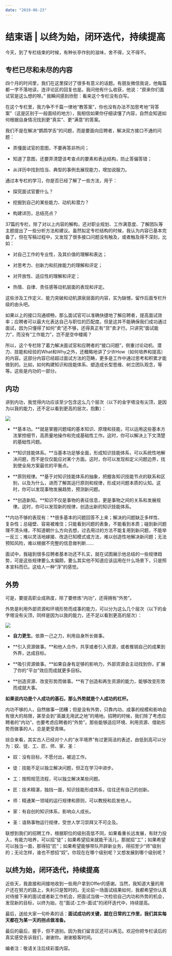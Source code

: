 ```yaml
---
date: "2019-06-23"
---  
```

      
# 结束语 | 以终为始，闭环迭代，持续提高
今天，到了专栏结束的时候，有种长亭作别的滋味，舍不得，又不得不。

## 专栏已尽和未尽的内容

四个月的时间里，我们在这里探讨了很多有意义的话题。有朋友微信我说，他每篇都一字不落地读，连评论区的回复也是。我问他有什么收获，他说：“原来你们面试官是这么想的呀。” 我瞬间感到欣慰：看来这个专栏没有白写。

在这个专栏里，我力争不千篇一律地“教答案”，你也没有办法不加思考地“背答案”（这是区别于一般面经的地方），我相信如果你仔细读懂了内容，自然会知道如何根据自身情况找到更“真实”、更“满意”的答案。

我们不是在解决“鹦鹉学舌”的问题，而是要面向应聘者，解决双方接口不通的问题：

* 弄懂面试官的意图，不要再答非所问；

* 知道了意图，还要弄清楚该考查点的要素和表达结构，防止答偏答错；

* 从详历中找到恰当、典型的事例去展现能力，增加说服力。

通过本专栏的学习，你是否已经了解了一些方法，用于：

* 探究面试官要什么？

* 挖掘到自己的某些能力、动机和潜力？

* 构建详历，总结亮点？

37篇的专栏，除了对以上内容的解构，还对职业规划、工作满意度、了解团队等主题提出了一些分析方法和建议。虽然拟定专栏结构的时候，我认为内容已基本完备了，但在写稿过程中，又发现了很多接口问题没有触及，或者触及得不深刻，比如：

<!-- [[[read_end]]] -->

* 对自己工作的专业性，及其价值的理解和表达；

* 对思考力、创新力和抗挫能力的理解和评定；

* 对开放性、适应性的理解和评定；

* 热情、自律、责任感等动机层面的表现和评定。

这些涉及工作定义、能力突破和动机源泉层面的内容，实为缺憾，留作后面专栏升级的由头吧。

如果以上的接口沟通顺畅，那么面试官可以准确快捷地了解应聘者，提高面试效率；应聘者可以最大化表达自己与职位的匹配度。但是这并不能确保我们成功通过面试，因为只懂得了如何“卖”还不够，还得真正有“货”卖才行。只讲究“面试能力”，而没有“工作能力”，岂不是空中楼阁？

所以，这个专栏除了着力解决面试官和应聘者的“接口问题”，侧重讨论动机、潜力、技能和经验的What和Why之外，还概略地讲了少许How（如何培养和提高）的内容。这部分内容已经超过面试方法的范畴，更多是工作中通过思考和积累才能做到的。比如，如何构建知识和技能体系、塑造成长型思维、树立团队观念，等等。这些是内功的一部分。

## 内功

讲到内功，我觉得内功应该至少包含这么几个层次（以下的金字塔没有尖顶，是因为以我的能力，还不足以看到更高的层次，抱歉）：

![](/images/面试现场/08.结束语/resourceimageca41ca34e81fed33e9e4d5e9c981b806e541.jpeg)

* **基本功。**就是掌握问题域的基本知识、原理和技能，可以运用这些基本方法掌控细节，高质量地操作和完成基础性工作。这时，你可以解决上下文清楚的基础性问题。

* **知识技能体系。**当基本功足够全面，形成知识技能体系，可以系统性地解决问题，而不是仅仅能应对某个方面。这时，你可以发现和定义问题边界，找到使全局方案最优的平衡点。

* **原则规律。**基于对知识技能体系的抽象，把握各知识技能节点的联系和区别，以及为什么，进而了解其运行原则和规律，形成对问题本质的认知。这时，你可以发现事物发展趋势，预测新问题。

* **创造新知。**知识不仅是事物的表征信息，更是事物之间的关系和发展规律。这时，你可以发现新的规律，创造出新的知识技能体系。

**内功不够的表现有：**很多基本的问题回答不上来；解决的问题缺乏多样性、复杂性；总碰壁、容易被难住；只能看到问题的表象，不能看到本质；碰到新问题理不清头绪，不知道朝什么方向去想，过去用过的方法不能复用到新问题，不能举一反三；难以灵活地嫁接、改造已知模式或方法，难以创造性地解决新问题；无法预知风险，难以根据不完整的信息做判断……

面试中，我碰到很多应聘者基本功还不扎实，就在试图展示他总结的一些规律趋势，可是这些规律要么太偏颇，要么其实他不知道应该运用在什么场景下，只是照本宣科而已。这给人一种“浮”的感觉。

## 外势

可是，要提高职业成熟度，除了要修炼“内功”，还得拥有“外势”。

外势是利用外部资源和环境形势而成事的能力，可以分为这么几个层次（以下的金字塔没有尖顶，同样是因为以我的能力，还不足以看到更高的层次）：

![](/images/面试现场/08.结束语/resourceimagec65fc6334e25e1b9a1958d96ab48d742265f.jpeg)

* **自力更生**。依靠一己之力，利用自身所长做事。

* **引入资源做事。**和他人合作，共享或者引入资源，或者推销自己的成果到外界，达成目标。

* **吸引资源做事。**如果自身有足够的影响力，外部资源会主动找到你，扩展了你的“平台”效应而成就更多目标。

* **创造资源、改变形势而做事。**有了创造和再生资源的能力，能够改变形势而成就大事。

**如果说内功是个人成功的基石，那么外势就是个人成功的杠杆。**

内功不够的人，自然做事一团糟；但是没有外势，只靠内功，成事的规模和影响会有很大的局限，甚至会到“英雄无用武之地”的境地。招聘的时候，我们除了考虑应聘者的“内功”，也要考虑应聘者的“外势”。那些能够适应环境、利用资源、借助形势而做事的人，总是更受青睐。

综合来看，其实古人已经对个人的“水平境界”有过更简洁的表述，由低到高可以分为：奴、徒、工、匠、师、家、圣：

* 奴：没有目标，不愿付出，被迫工作。

* 徒：技能不足以独立解决问题，但正在学习中进步。

* 工：按照规范流程，可以独立解决某些问题。

* 匠：技术精湛，独挡一面，知识技能形成体系，往往还有自己的创新。

* 师：精通某一领域的运行规律和原则，可以教授和启发他人。

* 家：有自创的知识体系，影响众人成长。

* 圣：谙熟事物运行规律，受世人学习崇拜又不可企及。

联想到我们的招聘工作，根据职位的级别高低不同，如果看重长远发展，有财力投入，有能力培养，可以招“徒”；如果希望招来就能干活儿，那就招“工”；如果希望可以独当一面，那得招“匠”；如果希望能够带队开辟新业务，得招至少“师”级别的；无论怎样，谁也不想招“奴”。你现在在哪个级别呢？又想发展到哪个级别呢？

## 以终为始，闭环迭代，持续提高

近些天，我直接和间接地收到一些用户拿到Offer的感谢。当然，我知道大量的用户还在努力的路上，失利只是暂时的。无论前一场面试结果如何，我都希望你认真对待接下来的面试或者新工作机会，把面试当做一次检验自己内功和外势的机会，发现新的目标，以终为始，在“面试-工作-面试”的闭环迭代中，持续提高。

最后，送给大家一句朴素的话：**面试成功的关键，就在日常的工作里，我们其实每天都在为某一天的拐点做准备。**

最后的最后，握手，但不道别。因为我们留言区还可以再见。欢迎你把专栏读后的真实感受告诉我们，谢谢你。谢谢极客时间。

编者注：敬请关注后续彩蛋内容。